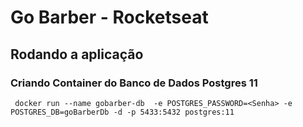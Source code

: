# Go Barber - Rocketseat

## Rodando a aplicação

### Criando Container do Banco de Dados Postgres 11
` docker run --name gobarber-db  -e POSTGRES_PASSWORD=<Senha> -e POSTGRES_DB=goBarberDb -d -p 5433:5432 postgres:11`